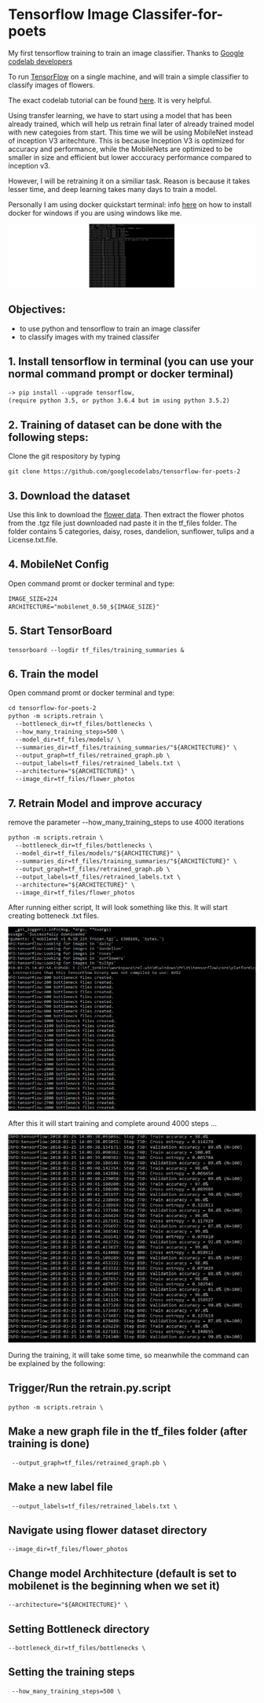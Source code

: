 # Tensorflow Image Classifer-for-poets

My first tensorflow training to train an image classifier. Thanks to [Google codelab developers](https://github.com/googlecodelabs)

To run [TensorFlow](https://www.tensorflow.org/) on a single machine, and will train a simple classifier to classify images of flowers.

The exact codelab tutorial can be found [here](https://codelabs.developers.google.com/codelabs/tensorflow-for-poets/#0). It is very helpful.

Using transfer learning, we have to start using a model that has been already trained, which will help us retrain final later of already trained model with new categoies from start. This time we will be using MobileNet instead of inception V3 aritechture. This is because Inception V3 is optimized for accuracy and performance, while the MobileNets are optimized to be smaller in size and efficient but lower acccuracy performance compared to inception v3.

However, I will be retraining it on a similiar task. 
Reason is because it takes lesser time, and deep learning takes many days to train a model. 

Personally I am using docker quickstart terminal: info [here](https://docs.docker.com/toolbox/toolbox_install_windows/)
on how to install docker for windows if you are using windows like me.

![](./gif1.gif)

## Objectives:
+ to use python and tensorflow to train an image classifer 
+ to classify images with my trained classifer 




## 1. Install tensorflow in terminal (you can use your normal command prompt or docker terminal) 

```
-> pip install --upgrade tensorflow, 
(require python 3.5, or python 3.6.4 but im using python 3.5.2)
```

## 2. Training of dataset can be done with the following steps:
Clone the git respository by typing 

```
git clone https://github.com/googlecodelabs/tensorflow-for-poets-2
```


## 3. Download the dataset 
Use this link to download the [flower data](http://download.tensorflow.org/example_images/flower_photos.tgz). Then extract the flower photos from the .tgz file just downloaded nad paste it in the tf_files folder. The folder contains 5 categories, daisy, roses, dandelion, sunflower, tulips and a License.txt.file.



## 4. MobileNet Config
Open command promt or docker terminal and type:

```
IMAGE_SIZE=224
ARCHITECTURE="mobilenet_0.50_${IMAGE_SIZE}"
```


## 5. Start TensorBoard

```
tensorboard --logdir tf_files/training_summaries &
```


## 6. Train the model
Open command promt or docker terminal and type:

```
cd tensorflow-for-poets-2
python -m scripts.retrain \
  --bottleneck_dir=tf_files/bottlenecks \
  --how_many_training_steps=500 \
  --model_dir=tf_files/models/ \
  --summaries_dir=tf_files/training_summaries/"${ARCHITECTURE}" \
  --output_graph=tf_files/retrained_graph.pb \
  --output_labels=tf_files/retrained_labels.txt \
  --architecture="${ARCHITECTURE}" \
  --image_dir=tf_files/flower_photos
```

## 7. Retrain Model and improve accuracy  
remove the parameter --how_many_training_steps to use 4000 iterations 
```
python -m scripts.retrain \
  --bottleneck_dir=tf_files/bottlenecks \
  --model_dir=tf_files/models/"${ARCHITECTURE}" \
  --summaries_dir=tf_files/training_summaries/"${ARCHITECTURE}" \
  --output_graph=tf_files/retrained_graph.pb \
  --output_labels=tf_files/retrained_labels.txt \
  --architecture="${ARCHITECTURE}" \
  --image_dir=tf_files/flower_photos
  ```

After running either script, It will look something like this. 
It will start creating botteneck .txt files.

![](./Img/Capture1.PNG)


After this it will start training and complete around 4000 steps ...

![](./Img/Capture3.PNG)

During the training, it will take some time, so meanwhile the command can be explained by the following:

## Trigger/Run the retrain.py.script 
```
python -m scripts.retrain \
```

## Make a new graph file in the tf_files folder (after training is done)
```
 --output_graph=tf_files/retrained_graph.pb \
```

## Make a new label file 
```
 --output_labels=tf_files/retrained_labels.txt \
```

## Navigate using flower dataset directory
```
--image_dir=tf_files/flower_photos
```


## Change model Archhitecture  (default is set to mobilenet is the beginning when we set it)
```
--architecture="${ARCHITECTURE}" \
```


## Setting Bottleneck directory 
```
--bottleneck_dir=tf_files/bottlenecks \
```


## Setting the training steps 
```
 --how_many_training_steps=500 \
 ```
